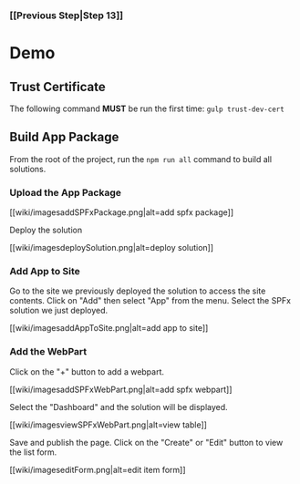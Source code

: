 ### [[Previous Step|Step 13]]

# Demo

## Trust Certificate

The following command **MUST** be run the first time: ```gulp trust-dev-cert```

## Build App Package

From the root of the project, run the ```npm run all``` command to build all solutions.

### Upload the App Package

[[wiki/imagesaddSPFxPackage.png|alt=add spfx package]]

Deploy the solution

[[wiki/imagesdeploySolution.png|alt=deploy solution]]

### Add App to Site

Go to the site we previously deployed the solution to access the site contents. Click on "Add" then select "App" from the menu. Select the SPFx solution we just deployed.

[[wiki/imagesaddAppToSite.png|alt=add app to site]]

### Add the WebPart

Click on the "+" button to add a webpart.

[[wiki/imagesaddSPFxWebPart.png|alt=add spfx webpart]]

Select the "Dashboard" and the solution will be displayed.

[[wiki/imagesviewSPFxWebPart.png|alt=view table]]

Save and publish the page. Click on the "Create" or "Edit" button to view the list form.

[[wiki/imageseditForm.png|alt=edit item form]]